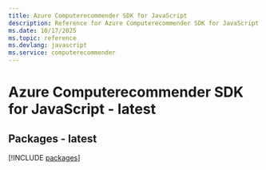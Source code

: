 ```yaml
---
title: Azure Computerecommender SDK for JavaScript
description: Reference for Azure Computerecommender SDK for JavaScript
ms.date: 10/17/2025
ms.topic: reference
ms.devlang: javascript
ms.service: computerecommender
---
```

# Azure Computerecommender SDK for JavaScript - latest
## Packages - latest
[!INCLUDE [packages](computerecommender-index.md)]